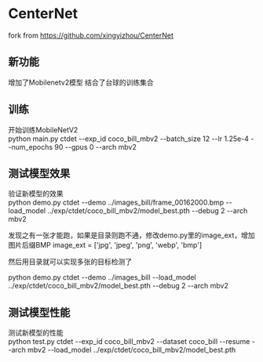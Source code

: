 # CenterNet
fork from https://github.com/xingyizhou/CenterNet

## 新功能
增加了Mobilenetv2模型
结合了台球的训练集合

## 训练
开始训练MobileNetV2  
python main.py ctdet --exp_id coco_bill_mbv2 --batch_size 12  --lr 1.25e-4  --num_epochs 90  --gpus 0 --arch mbv2

## 测试模型效果
验证新模型的效果  
python demo.py ctdet --demo ../images_bill/frame_00162000.bmp  --load_model ../exp/ctdet/coco_bill_mbv2/model_best.pth  --debug 2 --arch mbv2

发现之有一张才能跑，如果是目录则跑不通，修改demo.py里的image_ext，增加图片后缀BMP
image_ext = ['jpg', 'jpeg', 'png', 'webp', 'bmp']

然后用目录就可以实现多张的目标检测了

python demo.py ctdet --demo ../images_bill  --load_model ../exp/ctdet/coco_bill_mbv2/model_best.pth  --debug 2 --arch mbv2

## 测试模型性能
测试新模型的性能  
python test.py ctdet --exp_id coco_bill_mbv2 --dataset coco_bill  --resume --arch mbv2 --load_model ../exp/ctdet/coco_bill_mbv2/model_best.pth